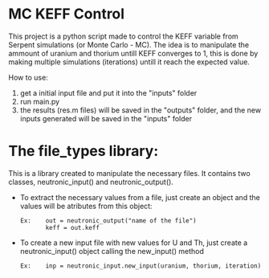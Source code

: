 # MC KEFF Control

This project is a python script made to control the KEFF variable from Serpent simulations (or Monte Carlo - MC). The idea is to manipulate the ammount of uranium and thorium untill KEFF converges to 1, this is done by making multiple simulations (iterations) untill it reach the expected value.

How to use:

   1. get a initial input file and put it into the "inputs" folder 
   2. run main.py
   3. the results (res.m files) will be saved in the "outputs" folder, and the new inputs generated will be saved in the "inputs" folder

# The file_types library: 

This is a library created to manipulate the necessary files. It contains two classes, neutronic_input() and neutronic_output().
   
- To extract the necessary values from a file, just create an object and the values will be atributes from this object:
   
      Ex:    out = neutronic_output("name of the file")
             keff = out.keff
             
- To create a new input file with new values for U and Th, just create a neutronic_input() object calling the new_input() method

      Ex:    inp = neutronic_input.new_input(uranium, thorium, iteration)
